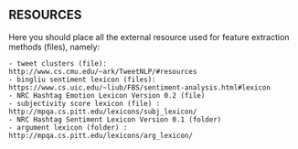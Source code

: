 ## RESOURCES

Here you should place all the external resource used for feature extraction methods (files), namely:

	- tweet clusters (file): http://www.cs.cmu.edu/~ark/TweetNLP/#resources
	- bingliu sentiment lexicon (files): https://www.cs.uic.edu/~liub/FBS/sentiment-analysis.html#lexicon
	- NRC Hashtag Emotion Lexicon Version 0.2 (file)
	- subjectivity score lexicon (file) : http://mpqa.cs.pitt.edu/lexicons/subj_lexicon/
	- NRC Hashtag Sentiment Lexicon Version 0.1 (folder)
	- argument lexicon (folder) : http://mpqa.cs.pitt.edu/lexicons/arg_lexicon/
